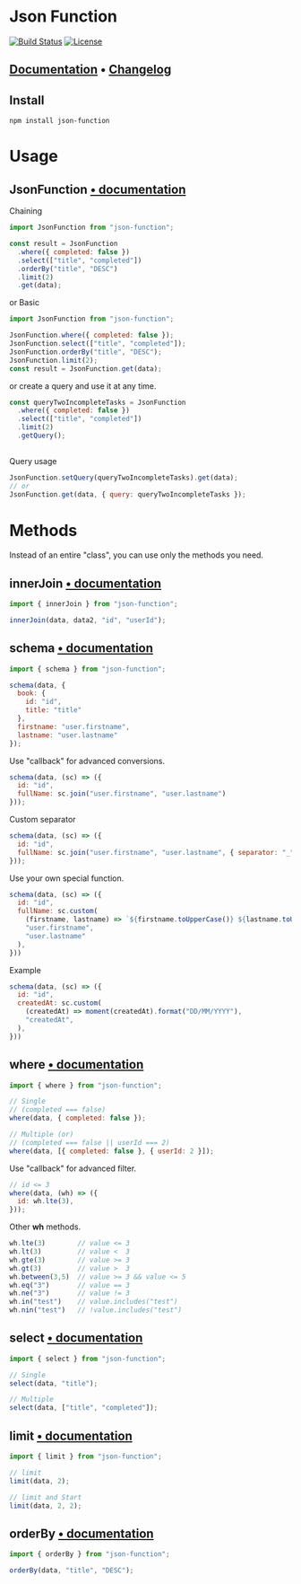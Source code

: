 # Json Function

[![Build Status](https://travis-ci.com/aykutkardas/Json-Function.svg?branch=master)](https://travis-ci.com/aykutkardas/Json-Function)
[![License](https://img.shields.io/badge/License-Apache%202.0-green.svg)](http://www.apache.org/licenses/LICENSE-2.0.html)


## [Documentation](https://worn.gitbook.io/json-function/) • [Changelog](https://worn.gitbook.io/json-function/changelog)

## Install

```
npm install json-function
```

# Usage

## JsonFunction [• documentation](https://worn.gitbook.io/json-function/)

Chaining

```js
import JsonFunction from "json-function";

const result = JsonFunction
  .where({ completed: false })
  .select(["title", "completed"])
  .orderBy("title", "DESC")
  .limit(2)
  .get(data);
```

or Basic

```js
import JsonFunction from "json-function";

JsonFunction.where({ completed: false });
JsonFunction.select(["title", "completed"]);
JsonFunction.orderBy("title", "DESC");
JsonFunction.limit(2);
const result = JsonFunction.get(data);
```

or create a query and use it at any time.
```js
const queryTwoIncompleteTasks = JsonFunction
  .where({ completed: false })
  .select(["title", "completed"])
  .limit(2)
  .getQuery();
  
```

Query usage
```js
JsonFunction.setQuery(queryTwoIncompleteTasks).get(data);
// or
JsonFunction.get(data, { query: queryTwoIncompleteTasks });
```


# Methods

Instead of an entire "class", you can use only the methods you need.

## innerJoin [• documentation](https://worn.gitbook.io/json-function/functions/inner-join)


```js
import { innerJoin } from "json-function";

innerJoin(data, data2, "id", "userId");
```

## schema [• documentation](https://worn.gitbook.io/json-function/functions/schema)

```js
import { schema } from "json-function";

schema(data, {
  book: {
    id: "id",
    title: "title"
  },
  firstname: "user.firstname",
  lastname: "user.lastname"
});
```

Use "callback" for advanced conversions.

```js
schema(data, (sc) => ({
  id: "id",
  fullName: sc.join("user.firstname", "user.lastname")
}));
```

Custom separator

```js
schema(data, (sc) => ({
  id: "id",
  fullName: sc.join("user.firstname", "user.lastname", { separator: "_" })
}));
```

Use your own special function.
```js
schema(data, (sc) => ({
  id: "id",
  fullName: sc.custom(
    (firstname, lastname) => `${firstname.toUpperCase()} ${lastname.toUpperCase()}`,
    "user.firstname",
    "user.lastname"
  ),
}))
```

Example
```js
schema(data, (sc) => ({
  id: "id",
  createdAt: sc.custom(
    (createdAt) => moment(createdAt).format("DD/MM/YYYY"),
    "createdAt",
  ),
}))
```

## where [• documentation](https://worn.gitbook.io/json-function/functions/where)


```js
import { where } from "json-function";

// Single
// (completed === false)
where(data, { completed: false });

// Multiple (or)
// (completed === false || userId === 2)
where(data, [{ completed: false }, { userId: 2 }]);
```

Use "callback" for advanced filter.

```js
// id <= 3
where(data, (wh) => ({
  id: wh.lte(3),
}));
```

Other **wh** methods.
```js
wh.lte(3)        // value <= 3
wh.lt(3)         // value <  3
wh.gte(3)        // value >= 3
wh.gt(3)         // value >  3
wh.between(3,5)  // value >= 3 && value <= 5
wh.eq("3")       // value == 3
wh.ne("3")       // value != 3
wh.in("test")    // value.includes("test")
wh.nin("test")   // !value.includes("test")
```

## select [• documentation](https://worn.gitbook.io/json-function/functions/select)


```js
import { select } from "json-function";

// Single
select(data, "title");

// Multiple
select(data, ["title", "completed"]);
```

## limit [• documentation](https://worn.gitbook.io/json-function/functions/limit)


```js
import { limit } from "json-function";

// limit
limit(data, 2);

// limit and Start
limit(data, 2, 2);
```

## orderBy [• documentation](https://worn.gitbook.io/json-function/functions/order-by)


```js
import { orderBy } from "json-function";

orderBy(data, "title", "DESC");
```